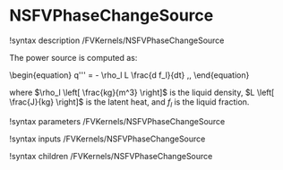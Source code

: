 # NSFVPhaseChangeSource

!syntax description /FVKernels/NSFVPhaseChangeSource

The power source is computed as:

\begin{equation}
q''' = - \rho_l L \frac{d f_l}{dt} \,,
\end{equation}

where $\rho_l \left[ \frac{kg}{m^3} \right]$ is the liquid density, $L \left[ \frac{J}{kg} \right]$ is the latent heat, and $f_l$ is the liquid fraction.

!syntax parameters /FVKernels/NSFVPhaseChangeSource

!syntax inputs /FVKernels/NSFVPhaseChangeSource

!syntax children /FVKernels/NSFVPhaseChangeSource
